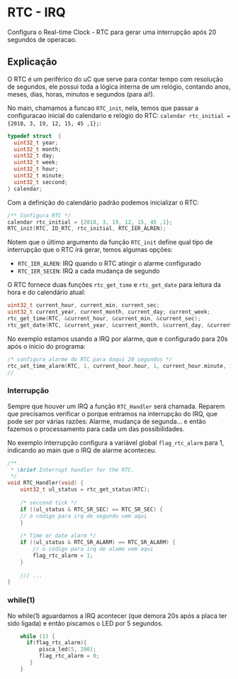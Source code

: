 # RTC - IRQ

Configura o Real-time Clock - RTC para gerar uma interrupção após 20 segundos de operacao.

## Explicação

O RTC é um periférico do uC que serve para contar tempo com resolução de segundos, ele possui toda a lógica interna de um relógio, contando anos, meses, dias, horas, minutos e segundos (para ai!). 

No main, chamamos a funcao `RTC_init`, nela, temos que passar a configuracao inicial do calendario e relógio do RTC: `calendar rtc_initial = {2018, 3, 19, 12, 15, 45 ,1};`:

``` c
typedef struct  {
  uint32_t year;
  uint32_t month;
  uint32_t day;
  uint32_t week;
  uint32_t hour;
  uint32_t minute;
  uint32_t seccond;
} calendar;
```

Com a definição do calendário padrão podemos inicializar o RTC:

``` c
/** Configura RTC */
calendar rtc_initial = {2018, 3, 19, 12, 15, 45 ,1};
RTC_init(RTC, ID_RTC, rtc_initial, RTC_IER_ALREN);
``` 

Notem que o último argumento da função `RTC_init` define qual tipo de interrupção que o RTC irá gerar, temos algumas opções:

- `RTC_IER_ALREN`: IRQ quando o RTC atingir o alarme configurado
- `RTC_IER_SECEN`: IRQ a cada mudança de segundo

O RTC fornece duas funções `rtc_get_time` e `rtc_get_date` para leitura da hora e do calendário atual:

```c
uint32_t current_hour, current_min, current_sec;
uint32_t current_year, current_month, current_day; current_week;
rtc_get_time(RTC, &current_hour, &current_min, &current_sec);
rtc_get_date(RTC, &current_year, &current_month, &current_day, &current_week);
```

No exemplo estamos usando a IRQ por alarme, que e configurado para 20s após o ínicio do programa:

```c
/* configura alarme do RTC para daqui 20 segundos */                                                                  rtc_set_date_alarm(RTC, 1, current_hour.month, 1, current_hour.day);                              
rtc_set_time_alarm(RTC, 1, current_hour.hour, 1, current_hour.minute, 1, current_hour.second + 20);
//                                                                              ^- segundo atual + 20s
```

### Interrupção

Sempre que houver um IRQ a função `RTC_Handler` será chamada. Reparem que precisamos verificar o porque entramos na interrupção do IRQ, que pode ser por várias razões: Alarme, mudança de segunda... e então fazemos o processamento para cada um das possibilidades.

No exemplo interrupção configura a variável global `flag_rtc_alarm` para 1, indicando ao main que o IRQ de alarme aconteceu.

```C
/**
 * \brief Interrupt handler for the RTC. 
 */
void RTC_Handler(void) {
    uint32_t ul_status = rtc_get_status(RTC);
	
    /* seccond tick */
    if ((ul_status & RTC_SR_SEC) == RTC_SR_SEC) {	
	// o código para irq de segundo vem aqui
    }
	
    /* Time or date alarm */
    if ((ul_status & RTC_SR_ALARM) == RTC_SR_ALARM) {
    	// o código para irq de alame vem aqui
        flag_rtc_alarm = 1;
    }
    
    /// ...
}
```

### while(1)

No while(1) aguardamos a IRQ acontecer (que demora 20s após a placa ter sido ligada) e então piscamos o LED por 5 segundos.

```c
    while (1) {                                                                                     
      if(flag_rtc_alarm){                                                                                 
          pisca_led(5, 200);                                                                       
          flag_rtc_alarm = 0;                                                                             
       }                                                                                            
    }                                                                                               
```
